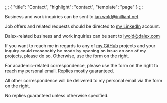 ;;;
{
	"title": "Contact",
	"highlight": "contact",
	"template": "page"
}
;;;

Business and work inquiries can be sent to [ian.wold@inilliant.net][2]

Job offers and related requests should be directed to [my LinkedIn](https://www.linkedin.com/in/ianwold/) account.

Dalex-related business and work inquiries can be sent to [iwold@dalex.com][1]

If you want to reach me in regards to any of [my GitHub](www.github.com/IanWold) projects and your inquiry could reasonably be made by opening an issue on one of my projects, please do so. Otherwise, use the form on the right.

For academic-related correspondence, please use the form on the right to reach my personal email. Replies mostly guaranteed.

All other correspondence will be delivered to my personal email via the form on the right.

No replies guaranteed unless otherwise specified.

[2]: mailto:ian.wold@inilliant.net
[1]: mailto:iwold@dalex.com
